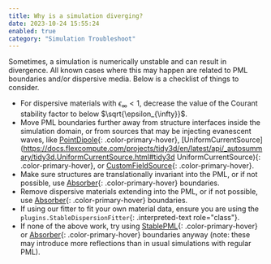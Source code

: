 ```yaml
---
title: Why is a simulation diverging?
date: 2023-10-24 15:55:24
enabled: true
category: "Simulation Troubleshoot"
---
```

Sometimes, a simulation is numerically unstable and can result in
divergence. All known cases where this may happen are related to PML
boundaries and/or dispersive media. Below is a checklist of things to
consider.

-   For dispersive materials with $\epsilon_{\infty} < 1$, decrease the value of the Courant stability factor to below
    $\sqrt{\epsilon_{\infty}}$.
-   Move PML boundaries further away from structure interfaces inside the simulation domain, or from sources that may be injecting evanescent waves, like [PointDipole](https://docs.flexcompute.com/projects/tidy3d/en/latest/api/_autosummary/tidy3d.PointDipole.html#tidy3d.PointDipole){: .color-primary-hover}, [UniformCurrentSource](https://docs.flexcompute.com/projects/tidy3d/en/latest/api/_autosummary/tidy3d.UniformCurrentSource.html#tidy3d UniformCurrentSource){: .color-primary-hover}, or [CustomFieldSource](https://docs.flexcompute.com/projects/tidy3d/en/latest/api/_autosummary/tidy3d.CustomFieldSource.html#tidy3d.CustomFieldSource){: .color-primary-hover}.
-   Make sure structures are translationally invariant into the PML, or if not possible, use [Absorber](https://docs.flexcompute.com/projects/tidy3d/en/latest/api/_autosummary/tidy3d.Absorber.html#tidy3d.Absorber){: .color-primary-hover} boundaries.
-   Remove dispersive materials extending into the PML, or if not possible, use [Absorber](https://docs.flexcompute.com/projects/tidy3d/en/latest/api/_autosummary/tidy3d.Absorber.html#tidy3d.Absorber){: .color-primary-hover} boundaries.
-   If using our fitter to fit your own material data, ensure you are using the `plugins.StableDispersionFitter`{: .interpreted-text role="class"}.
-   If none of the above work, try using [StablePML](https://docs.flexcompute.com/projects/tidy3d/en/latest/api/_autosummary/tidy3d.StablePML.html#tidy3d.StablePML){: .color-primary-hover} or [Absorber](https://docs.flexcompute.com/projects/tidy3d/en/latest/api/_autosummary/tidy3d.Absorber.html#tidy3d.Absorber){: .color-primary-hover} boundaries anyway (note: these may introduce more reflections than in usual simulations with regular PML).

